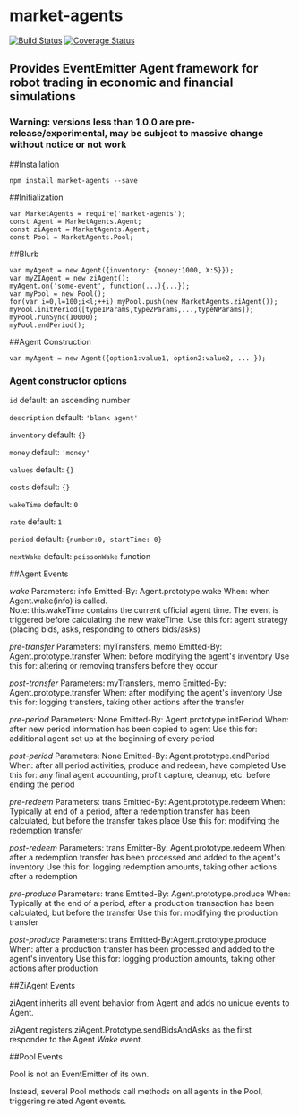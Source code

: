 market-agents
====

[![Build Status](https://travis-ci.org/DrPaulBrewer/market-agents.svg?branch=master)](https://travis-ci.org/DrPaulBrewer/market-agents)
[![Coverage Status](https://coveralls.io/repos/github/DrPaulBrewer/market-agents/badge.svg?branch=master)](https://coveralls.io/github/DrPaulBrewer/market-agents?branch=master)


## Provides EventEmitter Agent framework for robot trading in economic and financial simulations

### Warning: versions less than 1.0.0 are pre-release/experimental, may be subject to massive change without notice or not work 

##Installation

    npm install market-agents --save

##Initialization

    var MarketAgents = require('market-agents');
    const Agent = MarketAgents.Agent;
    const ziAgent = MarketAgents.Agent;
    const Pool = MarketAgents.Pool;
 
##Blurb

    var myAgent = new Agent({inventory: {money:1000, X:5}});
    var myZIAgent = new ziAgent();
    myAgent.on('some-event', function(...){...});
    var myPool = new Pool();
    for(var i=0,l=100;i<l;++i) myPool.push(new MarketAgents.ziAgent());
    myPool.initPeriod([type1Params,type2Params,...,typeNParams]);
    myPool.runSync(10000); 
    myPool.endPeriod();

##Agent Construction
    
    var myAgent = new Agent({option1:value1, option2:value2, ... });

### Agent constructor options

`id` default: an ascending number

`description` default: `'blank agent'`

`inventory`  default: `{}`

`money` default: `'money'`

`values` default: `{}`

`costs` default: `{}`

`wakeTime` default: `0`

`rate` default: `1`

`period` default: `{number:0, startTime: 0}`

`nextWake` default: `poissonWake` function


##Agent Events

*wake*
Parameters: info
Emitted-By: Agent.prototype.wake
When: when Agent.wake(info) is called.  
Note: this.wakeTime contains the current official agent time.  The event is triggered before calculating the new wakeTime.
Use this for: agent strategy (placing bids, asks, responding to others bids/asks)

*pre-transfer*
Parameters: myTransfers, memo
Emitted-By: Agent.prototype.transfer
When: before modifying the agent's inventory
Use this for: altering or removing transfers before they occur

*post-transfer*
Parameters: myTransfers, memo
Emitted-By: Agent.prototype.transfer
When: after modifying the agent's inventory
Use this for: logging transfers, taking other actions after the transfer

*pre-period*
Parameters: None
Emitted-By: Agent.prototype.initPeriod
When: after new period information has been copied to agent
Use this for:  additional agent set up at the beginning of every period

*post-period*
Parameters: None
Emitted-By: Agent.prototype.endPeriod
When: after all period activities, produce and redeem, have completed
Use this for: any final agent accounting, profit capture, cleanup, etc. before ending the period

*pre-redeem*
Parameters: trans
Emitted-By: Agent.prototype.redeem
When: Typically at end of a period, after a redemption transfer has been calculated, but before the transfer takes place
Use this for: modifying the redemption transfer

*post-redeem*
Parameters: trans
Emitter-By: Agent.prototype.redeem
When: after a redemption transfer has been processed and added to the agent's inventory
Use this for: logging redemption amounts, taking other actions after a redemption

*pre-produce*
Parameters: trans
Emtited-By: Agent.prototype.produce
When: Typically at the end of a period, after a production transaction has been calculated, but before the transfer
Use this for: modifying the production transfer 

*post-produce*
Parameters: trans
Emitted-By:Agent.prototype.produce
When: after a production transfer has been processed and added to the agent's inventory
Use this for: logging production amounts, taking other actions after production

##ZiAgent Events

ziAgent inherits all event behavior from Agent and adds no unique events to Agent.

ziAgent registers ziAgent.Prototype.sendBidsAndAsks as the first responder to the Agent *Wake* event.


##Pool Events

Pool is not an EventEmitter of its own.  

Instead, several Pool methods call methods on all agents in the Pool, triggering related Agent events.



